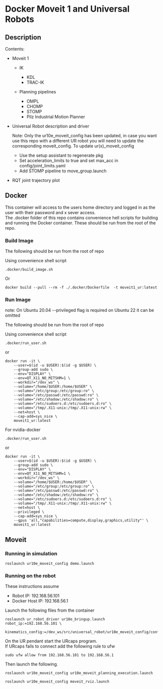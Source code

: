 
# Docker Moveit 1 and Universal Robots

## Description

Contents:

- Moveit 1

  - IK
    - KDL
    - TRAC-IK

  - Planning pipelines
    - OMPL
    - CHOMP
    - STOMP
    - Pilz Industrial Motion Planner

- Universal Robot description and driver

  Note: Only the ur10e_moveit_config has been updated, in case you want use this repo with a different UR robot you will need to update the corresponding moveit_config.
  To update ur(x)_moveit_config

  - Use the setup assistant to regenerate pkg
  - Set acceleration_limits to true and set max_acc in config/joint_limits.yaml
  - Add STOMP pipeline to move_group.launch

- RQT joint trajectory plot

## Docker

This container will access to the users home directory and logged in as the user with their password and x sever access.  
The .docker folder of this repo contains convenience hell scripts for building and running the Docker container. These should be run from the root of the repo.

### Build Image

The following should be run from the root of repo

Using convenience shell script

```shell
.docker/build_image.sh
```

Or

```shell
docker build --pull --rm -f ./.docker/Dockerfile  -t moveit1_ur:latest
```

### Run Image

note: On Ubuntu 20.04 --privileged flag is required on Ubuntu 22 it can be omitted

The following should be run from the root of repo

Using convenience shell script

```shell
.docker/run_user.sh
```

or

```shell
docker run -it \
    --user=$(id -u $USER):$(id -g $USER) \
    --group-add sudo \
    --env="DISPLAY" \
    --env=QT_X11_NO_MITSHM=1 \
    --workdir="/dev_ws" \
    --volume="/home/$USER:/home/$USER" \
    --volume="/etc/group:/etc/group:ro" \
    --volume="/etc/passwd:/etc/passwd:ro" \
    --volume="/etc/shadow:/etc/shadow:ro" \
    --volume="/etc/sudoers.d:/etc/sudoers.d:ro" \
    --volume="/tmp/.X11-unix:/tmp/.X11-unix:rw" \
    --net=host \
    --cap-add=sys_nice \
    moveit1_ur:latest
```

For nvidia-docker

```shell
.docker/run_user.sh
```

or

```shell
docker run -it \
    --user=$(id -u $USER):$(id -g $USER) \
    --group-add sudo \
    --env="DISPLAY" \
    --env=QT_X11_NO_MITSHM=1 \
    --workdir="/dev_ws" \
    --volume="/home/$USER:/home/$USER" \
    --volume="/etc/group:/etc/group:ro" \
    --volume="/etc/passwd:/etc/passwd:ro" \
    --volume="/etc/shadow:/etc/shadow:ro" \
    --volume="/etc/sudoers.d:/etc/sudoers.d:ro" \
    --volume="/tmp/.X11-unix:/tmp/.X11-unix:rw" \
    --net=host \
    --privileged \
    --cap-add=sys_nice \
    --gpus 'all,"capabilities=compute,display,graphics,utility"' \
    moveit1_ur:latest
```

## Moveit

### Running in simulation

```shell
roslaunch ur10e_moveit_config demo.launch
```

### Running on the robot

These instructions assume

- Robot IP: 192.168.56.101
- Docker Host IP: 192.168.56.1

Launch the following files from the container

```shell
roslaunch ur_robot_driver ur10e_bringup.launch robot_ip:=192.168.56.101 \         
  kinematics_config:=/dev_ws/src/universal_robot/ur10e_moveit_config/config/iaac_ur10e.yaml
```

On the UR pendant start the URcaps program.  
If URcaps fails to connect add the following rule to ufw

```shell
sudo ufw allow from 192.168.56.101 to 192.168.56.1
```

Then launch the following.

```shell
roslaunch ur10e_moveit_config ur10e_moveit_planning_execution.launch
```

```shell
roslaunch ur10e_moveit_config moveit_rviz.launch
```
